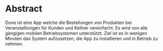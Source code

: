 # Abstract

Done ist eine App welche die Bestellungen von Produkten bei Veranstalltungen für Kunden und Kellner vereinfacht. Es wird von alle gängigen mobilen Betriebsystemen unterstützt.
Ziel ist es in wenigen Minuten das System aufzusetzen, die App zu installieren und in Betrieb zu nehmen.